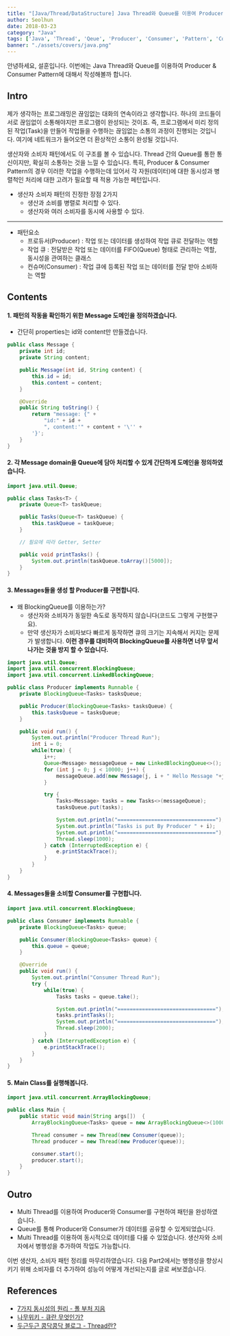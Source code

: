 ```yaml
---
title: "[Java/Thread/DataStructure] Java Thread와 Queue를 이용여 Producer & Consumer 패턴 구현하기: Part1"
author: Seolhun
date: 2018-03-23
category: "Java"
tags: ['Java', 'Thread', 'Qeue', 'Producer', 'Consumer', 'Pattern', 'Concurrency']
banner: "./assets/covers/java.png"
---
```


안녕하세요, 설훈입니다.
이번에는 Java Thread와 Queue를 이용하여 Producer & Consumer Pattern에 대해서 작성해볼까 합니다.


## Intro
제가 생각하는 프로그래밍은 끊임없는 대화의 연속이라고 생각합니다. 하나의 코드들이 서로 끊임없이 소통해야지만 프로그램이 완성되는 것이죠.
즉, 프로그램에서 미리 정의된 작업(Task)을 만들어 작업들을 수행하는 끊임없는 소통의 과정이 진행되는 것입니다. 여기에 네트워크가 들어오면 더 환상적인 소통이 완성될 것입니다.

생산자와 소비자 패턴에서도 이 구조를 볼 수 있습니다. Thread 간의 Queue를 통한 통신이지만, 확실히 소통하는 것을 느낄 수 있습니다.
특히, Producer & Consumer Pattern의 경우 이러한 작업을 수행하는데 있어서 각 자원(데이터)에 대한 동시성과 병렬척인 처리에 대한 고려가 필요할 때 적용 가능한 페턴입니다.

- 생산자 소비자 패턴의 진정한 장점 2가지
    - 생산과 소비를 병렬로 처리할 수 있다.
    - 생산자와 여러 소비자를 동시에 사용할 수 있다.

---
- 패턴요소
    - 프로듀서(Producer) : 작업 또는 데이터를 생성하여 작업 큐로 전달하는 역할
    - 작업 큐 : 전달받은 작업 또는 데이터를 FIFO(Queue) 형태로 관리하는 역할, 동시성을 관여하는 클래스
    - 컨슈머(Consumer) : 작업 큐에 등록된 작업 또는 데이터를 전달 받아 소비하는 역할


## Contents
#### 1. 패턴의 작동을 확인하기 위한 Message 도메인을 정의하겠습니다.
- 간단히 properties는 id와 content만 만들겠습니다.

```java
public class Message {
    private int id;
    private String content;

    public Message(int id, String content) {
        this.id = id;
        this.content = content;
    }

    @Override
    public String toString() {
        return "message: {" +
            "id:" + id +
            ", content:'" + content + '\'' +
        '}';
    }
}
```

#### 2. 각 Message domain을 Queue에 담아 처리할 수 있게 간단하게 도메인을 정의하였습니다.

```java
import java.util.Queue;

public class Tasks<T> {
    private Queue<T> taskQueue;

    public Tasks(Queue<T> taskQueue) {
        this.taskQueue = taskQueue;
    }

    // 필요에 따라 Getter, Setter

    public void printTasks() {
        System.out.println(taskQueue.toArray()[5000]);
    }
}

```

#### 3. Messages들을 생성 할 Producer를 구현합니다.
 - 왜 BlockingQueue를 이용하는가?
    - 생산자와 소비자가 동일한 속도로 동작하지 않습니다(코드도 그렇게 구현했구요).
    - 만약 생산자가 소비자보다 빠르게 동작하면 큐의 크기는 지속해서 커지는 문제가 발생합니다. **이런 경우를 대비하여 BlockingQueue를 사용하면 너무 앞서나가는 것을 방지 할 수 있습니다.**

```java
import java.util.Queue;
import java.util.concurrent.BlockingQueue;
import java.util.concurrent.LinkedBlockingQueue;

public class Producer implements Runnable {
    private BlockingQueue<Tasks> tasksQueue;

    public Producer(BlockingQueue<Tasks> tasksQueue) {
        this.tasksQueue = tasksQueue;
    }

    public void run() {
        System.out.println("Producer Thread Run");
        int i = 0;
        while(true) {
            i++;
            Queue<Message> messageQueue = new LinkedBlockingQueue<>();
            for (int j = 0; j < 10000; j++) {
                messageQueue.add(new Message(j, i + " Hello Message "+j));
            }

            try {
                Tasks<Message> tasks = new Tasks<>(messageQueue);
                tasksQueue.put(tasks);

                System.out.println("================================");
                System.out.println("Tasks is put By Producer " + i);
                System.out.println("================================");
                Thread.sleep(1000);
            } catch (InterruptedException e) {
                e.printStackTrace();
            }
        }
    }
}
```

#### 4. Messages들을 소비할 Consumer를 구현합니다.
```java
import java.util.concurrent.BlockingQueue;

public class Consumer implements Runnable {
    private BlockingQueue<Tasks> queue;

    public Consumer(BlockingQueue<Tasks> queue) {
        this.queue = queue;
    }

    @Override
    public void run() {
        System.out.println("Consumer Thread Run");
        try {
            while(true) {
                Tasks tasks = queue.take();

                System.out.println("================================");
                tasks.printTasks();
                System.out.println("================================");
                Thread.sleep(2000);
            }
        } catch (InterruptedException e) {
            e.printStackTrace();
        }
    }
}
```

#### 5. Main Class를 실행해봅니다.
```java
import java.util.concurrent.ArrayBlockingQueue;

public class Main {
    public static void main(String args[])  {
        ArrayBlockingQueue<Tasks> queue = new ArrayBlockingQueue<>(1000);

        Thread consumer = new Thread(new Consumer(queue));
        Thread producer = new Thread(new Producer(queue));

        consumer.start();
        producer.start();
    }
}
```

## Outro
- Multi Thread를 이용하여 Producer와 Consumer를 구현하여 패턴을 완성하였습니다.
- Queue를 통해 Producer와 Consumer가 데이터를 공유할 수 있게되었습니다.
- Multi Thread를 이용하여 동시적으로 데이터를 다룰 수 있었습니다. 생산자와 소비자에서 병행성을 추가하여 작업도 가능합니다.

이번 생산자, 소비자 패턴 정리를 마무리하였습니다.
다음 Part2에서는 병행성을 향상시키기 위해 소비자를 더 추가하여 성능이 어떻게 개선되는지를 글로 써보겠습니다.

## References
- [7가지 동시성의 원리 - 폴 부처 지음](http://www.kyobobook.co.kr/product/detailViewKor.laf?ejkGb=KOR&mallGb=KOR&barcode=9788968482984&orderClick=LAG&Kc=)
- [나무위키 - 큐란 무엇인가?](https://namu.wiki/w/%ED%81%90(%EC%9E%90%EB%A3%8C%EA%B5%AC%EC%A1%B0))
- [두근두근 콩닥콩닥 블로그 - Thread란?](http://knightbw.tistory.com/34)
